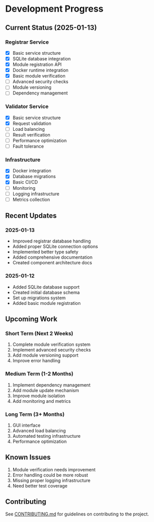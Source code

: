 # Development Progress

## Current Status (2025-01-13)

### Registrar Service
- [x] Basic service structure
- [x] SQLite database integration
- [x] Module registration API
- [x] Docker runtime integration
- [x] Basic module verification
- [ ] Advanced security checks
- [ ] Module versioning
- [ ] Dependency management

### Validator Service
- [x] Basic service structure
- [x] Request validation
- [ ] Load balancing
- [ ] Result verification
- [ ] Performance optimization
- [ ] Fault tolerance

### Infrastructure
- [x] Docker integration
- [x] Database migrations
- [x] Basic CI/CD
- [ ] Monitoring
- [ ] Logging infrastructure
- [ ] Metrics collection

## Recent Updates

### 2025-01-13
- Improved registrar database handling
- Added proper SQLite connection options
- Implemented better type safety
- Added comprehensive documentation
- Created component architecture docs

### 2025-01-12
- Added SQLite database support
- Created initial database schema
- Set up migrations system
- Added basic module registration

## Upcoming Work

### Short Term (Next 2 Weeks)
1. Complete module verification system
2. Implement advanced security checks
3. Add module versioning support
4. Improve error handling

### Medium Term (1-2 Months)
1. Implement dependency management
2. Add module update mechanism
3. Improve module isolation
4. Add monitoring and metrics

### Long Term (3+ Months)
1. GUI interface
2. Advanced load balancing
3. Automated testing infrastructure
4. Performance optimization

## Known Issues
1. Module verification needs improvement
2. Error handling could be more robust
3. Missing proper logging infrastructure
4. Need better test coverage

## Contributing
See [CONTRIBUTING.md](CONTRIBUTING.md) for guidelines on contributing to the project.
